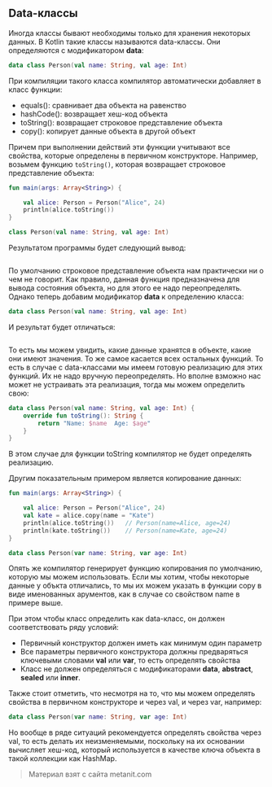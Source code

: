 ## Data-классы

Иногда классы бывают необходимы только для хранения некоторых данных. В Kotlin такие классы называются data-классы. Они определяются с модификатором **data**:

```kotlin
data class Person(val name: String, val age: Int)
```

При компиляции такого класса компилятор автоматически добавляет в класс функции:
- equals(): сравнивает два объекта на равенство
- hashCode(): возвращает хеш-код объекта
- toString(): возвращает строковое представление объекта
- copy(): копирует данные объекта в другой объект

Причем при выполнении действий эти функции учитывают все свойства, которые определены в первичном конструкторе. Например, возьмем функцию `toString()`, которая возвращает строковое представление объекта:

```kotlin
fun main(args: Array<String>) {

    val alice: Person = Person("Alice", 24)
    println(alice.toString())
}

class Person(val name: String, val age: Int)
```

Результатом программы будет следующий вывод:

```

```

По умолчанию строковое представление объекта нам практически ни о чем не говорит. Как правило, данная функция предназначена для вывода состояния объекта, но для этого ее надо переопределять. Однако теперь добавим модификатор **data** к определению класса:

```kotlin
data class Person(val name: String, val age: Int)
```

И результат будет отличаться:

```

```

То есть мы можем увидить, какие данные хранятся в объекте, какие они имеют значения. То же самое касается всех остальных функций. То есть в случае с data-классами мы имеем готовую реализацию для этих функций. Их не надо вручную переопределять. Но вполне взможно нас может не устраивать эта реализация, тогда мы можем определить свою:

```kotlin
data class Person(val name: String, val age: Int) {
    override fun toString(): String {
        return "Name: $name  Age: $age"
    }
}
```

В этом случае для функции toString компилятор не будет определять реализацию.

Другим показательным примером является копирование данных:

```kotlin
fun main(args: Array<String>) {

    val alice: Person = Person("Alice", 24)
    val kate = alice.copy(name = "Kate")
    println(alice.toString())   // Person(name=Alice, age=24)
    println(kate.toString())    // Person(name=Kate, age=24)
}

data class Person(var name: String, var age: Int)
```

Опять же компилятор генерирует функцию копирования по умолчанию, которую мы можем использовать. Если мы хотим, чтобы некоторые данные у объкта отличались, то мы их можем указать в функции copy в виде именованных арументов, как в случае со свойством name в примере выше.

При этом чтобы класс определить как data-класс, он должен соответствовать ряду условий:
- Первичный конструктор должен иметь как минимум один параметр
- Все параметры первичного конструктора должны предваряться ключевыми словами **val** или **var**, 
то есть определять свойства
- Класс не должен определяться с модификаторами **data**, **abstract**, **sealed** или 
**inner**.

Также стоит отметить, что несмотря на то, что мы можем определять свойства в первичном конструкторе и через val, и через var, например:

```kotlin
data class Person(var name: String, var age: Int)
```

Но вообще в ряде ситуаций рекомендуется определять свойства через val, то есть делать их неизменяемыми, поскольку на их основании вычисляет хеш-код, который используется в качестве ключа объекта в такой коллекции как HashMap.


> Материал взят с сайта metanit.com